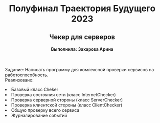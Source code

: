 
<h1 align="center">Полуфинал Траектория  Будущего 2023</h1>
<h2 align="center">Чекер для серверов</h2>
<h4 align="center">Выполнила: Захарова Арина</h4>
<br>
<p>
Задание: Написать программу для комлексной проверки сервисов на работоспособность.<br>
<list>Реализовано:
<li>Базовый класс Cheker</li>
<li>Проверка состояния сети (класс InternetChecker)</li>
<li>Проверка серверной стороны (класс ServerChecker)</li>
<li>Проверка клиентской стороны (класс ClientChecker)</li>
<li>Общую проверку всего сервиса</li>
<li>Журналирование событий</li>
</list>
</p>
